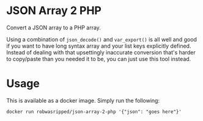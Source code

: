 # JSON Array 2 PHP

Convert a JSON array to a PHP array.

Using a combination of `json_decode()` and `var_export()` is all well and good
if you want to have long syntax array and your list keys explicitly defined.
Instead of dealing with that upsettingly inaccurate conversion that's harder to
copy/paste than you needed it to be, you can just use this tool instead.

# Usage

This is available as a docker image. Simply run the following:
```SH
docker run robwasripped/json-array-2-php '{"json": "goes here"}'
```
